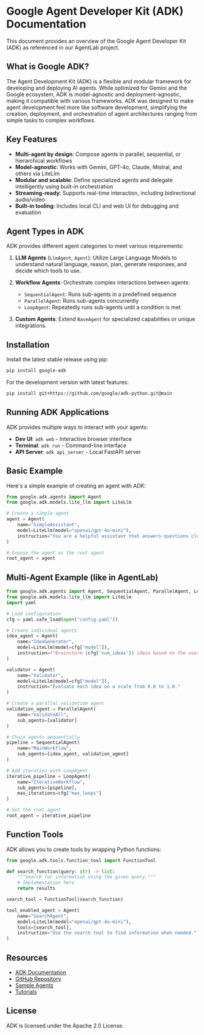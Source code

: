 # Google Agent Developer Kit (ADK) Documentation

This document provides an overview of the Google Agent Developer Kit (ADK) as referenced in our AgentLab project.

## What is Google ADK?

The Agent Development Kit (ADK) is a flexible and modular framework for developing and deploying AI agents. While optimized for Gemini and the Google ecosystem, ADK is model-agnostic and deployment-agnostic, making it compatible with various frameworks. ADK was designed to make agent development feel more like software development, simplifying the creation, deployment, and orchestration of agent architectures ranging from simple tasks to complex workflows.

## Key Features

- **Multi-agent by design**: Compose agents in parallel, sequential, or hierarchical workflows
- **Model-agnostic**: Works with Gemini, GPT-4o, Claude, Mistral, and others via LiteLlm
- **Modular and scalable**: Define specialized agents and delegate intelligently using built-in orchestration
- **Streaming-ready**: Supports real-time interaction, including bidirectional audio/video
- **Built-in tooling**: Includes local CLI and web UI for debugging and evaluation

## Agent Types in ADK

ADK provides different agent categories to meet various requirements:

1. **LLM Agents** (`LlmAgent`, `Agent`): Utilize Large Language Models to understand natural language, reason, plan, generate responses, and decide which tools to use.

2. **Workflow Agents**: Orchestrate complex interactions between agents:
   - `SequentialAgent`: Runs sub-agents in a predefined sequence
   - `ParallelAgent`: Runs sub-agents concurrently
   - `LoopAgent`: Repeatedly runs sub-agents until a condition is met

3. **Custom Agents**: Extend `BaseAgent` for specialized capabilities or unique integrations.

## Installation

Install the latest stable release using pip:

```bash
pip install google-adk
```

For the development version with latest features:

```bash
pip install git+https://github.com/google/adk-python.git@main
```

## Running ADK Applications

ADK provides multiple ways to interact with your agents:

- **Dev UI**: `adk web` - Interactive browser interface
- **Terminal**: `adk run` - Command-line interface
- **API Server**: `adk api_server` - Local FastAPI server

## Basic Example

Here's a simple example of creating an agent with ADK:

```python
from google.adk.agents import Agent
from google.adk.models.lite_llm import LiteLlm

# Create a simple agent
agent = Agent(
    name="SimpleAssistant",
    model=LiteLlm(model="openai/gpt-4o-mini"),
    instruction="You are a helpful assistant that answers questions clearly and concisely."
)

# Expose the agent as the root agent
root_agent = agent
```

## Multi-Agent Example (like in AgentLab)

```python
from google.adk.agents import Agent, SequentialAgent, ParallelAgent, LoopAgent
from google.adk.models.lite_llm import LiteLlm
import yaml

# Load configuration
cfg = yaml.safe_load(open("config.yaml"))

# Create individual agents
idea_agent = Agent(
    name="IdeaGenerator",
    model=LiteLlm(model=cfg["model"]),
    instruction=f"Brainstorm {cfg['num_ideas']} ideas based on the user's request."
)

validator = Agent(
    name="Validator",
    model=LiteLlm(model=cfg["model"]),
    instruction="Evaluate each idea on a scale from 0.0 to 1.0."
)

# Create a parallel validation agent
validation_agent = ParallelAgent(
    name="ValidateAll",
    sub_agents=[validator]
)

# Chain agents sequentially
pipeline = SequentialAgent(
    name="MainWorkflow",
    sub_agents=[idea_agent, validation_agent]
)

# Add iteration with LoopAgent
iterative_pipeline = LoopAgent(
    name="IterativeWorkflow",
    sub_agents=[pipeline],
    max_iterations=cfg["max_loops"]
)

# Set the root agent
root_agent = iterative_pipeline
```

## Function Tools

ADK allows you to create tools by wrapping Python functions:

```python
from google.adk.tools.function_tool import FunctionTool

def search_function(query: str) -> list:
    """Search for information using the given query."""
    # Implementation here
    return results

search_tool = FunctionTool(search_function)

tool_enabled_agent = Agent(
    name="SearchAgent",
    model=LiteLlm(model="openai/gpt-4o-mini"),
    tools=[search_tool],
    instruction="Use the search tool to find information when needed."
)
```

## Resources

- [ADK Documentation](https://google.github.io/adk-docs/)
- [GitHub Repository](https://github.com/google/adk-python)
- [Sample Agents](https://github.com/google/adk-samples)
- [Tutorials](https://google.github.io/adk-docs/tutorials/)

## License

ADK is licensed under the Apache 2.0 License.